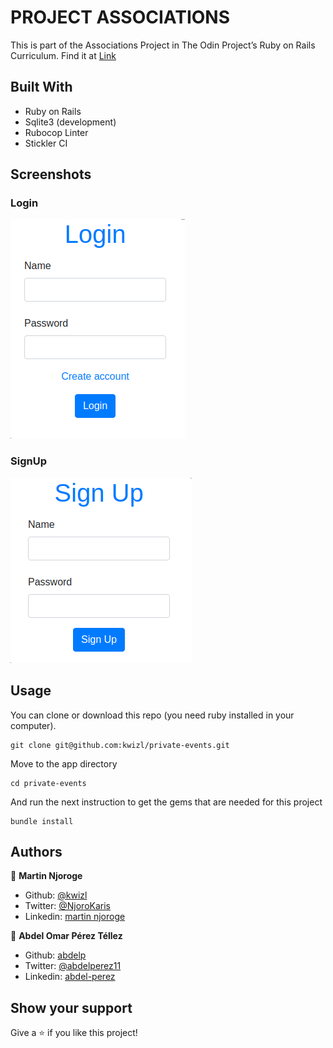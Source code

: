 # PROJECT ASSOCIATIONS
This is part of the Associations Project in The Odin Project’s Ruby on Rails Curriculum. Find it at 
[Link](https://www.theodinproject.com/courses/ruby-on-rails/lessons/associations#your-task)


## Built With

- Ruby on Rails
- Sqlite3 (development)
- Rubocop Linter
- Stickler CI

## Screenshots

### Login

![login](/app/assets/images/login.png)

### SignUp

![login](/app/assets/images/sign_up.png)

## Usage

You can clone or download this repo (you need ruby installed in your computer).

    git clone git@github.com:kwizl/private-events.git

Move to the app directory

    cd private-events

And run the next instruction to get the gems that are needed for this project
    
    bundle install

## Authors

👤 **Martin Njoroge**

- Github: [@kwizl](https://github.com/kwizl)
- Twitter: [@NjoroKaris](https://twitter.com/NjoroKaris)
- Linkedin: [martin njoroge](https://www.linkedin.com/in/martin-njoroge-098774110/)

👤 **Abdel Omar Pérez Téllez**

- Github: [abdelp](https://github.com/abdelp)
- Twitter: [@abdelperez11](https://twitter.com/abdelperez11) 
- Linkedin: [abdel-perez](https://www.linkedin.com/in/abdel-perez/)

## Show your support

Give a ⭐️ if you like this project!